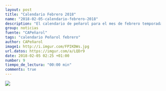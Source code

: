 ```yaml
---
layout: post
title: "Calendario Febrero 2018"
name: "2018-02-05-calendario-febrero-2018"
description: "El calendario de peñarol para el mes de febrero temporada 2018"
group: noticias
fuente: "CAPeñarol"
tags: "calendario Peñarol febrero"
author: CAPeñarol 
image1: http://i.imgur.com/FPIKDWs.jpg
url.datos: https://imgur.com/a/LQDr9
date: 2018-02-05 02:25 +01:00
number: 9
tiempo_de_lectura: "00:00 min"
comments: true
---
```


<img src="http://i.imgur.com/FPIKDWs.jpg">

